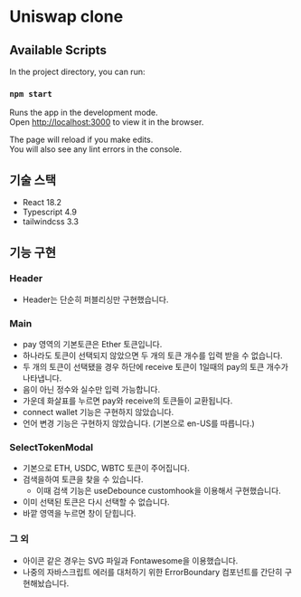 # Uniswap clone

## Available Scripts

In the project directory, you can run:

### `npm start`

Runs the app in the development mode.\
Open [http://localhost:3000](http://localhost:3000) to view it in the browser.

The page will reload if you make edits.\
You will also see any lint errors in the console.

## 기술 스택

- React 18.2
- Typescript 4.9
- tailwindcss 3.3

## 기능 구현

### Header

- Header는 단순히 퍼블리싱만 구현했습니다.

### Main

- pay 영역의 기본토큰은 Ether 토큰입니다.
- 하나라도 토큰이 선택되지 않았으면 두 개의 토큰 개수를 입력 받을 수 없습니다.
- 두 개의 토큰이 선택됐을 경우 하단에 receive 토큰이 1일때의 pay의 토큰 개수가 나타냅니다.
- 음이 아닌 정수와 실수만 입력 가능합니다.
- 가운데 화살표를 누르면 pay와 receive의 토큰들이 교환됩니다.
- connect wallet 기능은 구현하지 않았습니다.
- 언어 변경 기능은 구현하지 않았습니다. (기본으로 en-US를 따릅니다.)

### SelectTokenModal

- 기본으로 ETH, USDC, WBTC 토큰이 주어집니다.
- 검색을하여 토큰을 찾을 수 있습니다.
  - 이때 검색 기능은 useDebounce customhook을 이용해서 구현했습니다.
- 이미 선택된 토큰은 다시 선택할 수 없습니다.
- 바깥 영역을 누르면 창이 닫힙니다.

### 그 외

- 아이콘 같은 경우는 SVG 파일과 Fontawesome을 이용했습니다.
- 나중의 자바스크립트 에러를 대처하기 위한 ErrorBoundary 컴포넌트를 간단히 구현해놨습니다.
